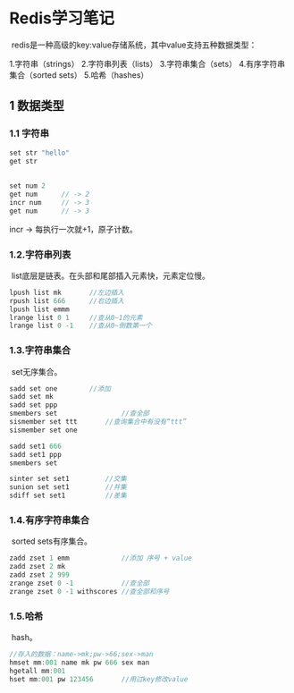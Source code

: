 # Redis学习笔记

​	redis是一种高级的key:value存储系统，其中value支持五种数据类型：

1.字符串（strings）
 2.字符串列表（lists）
 3.字符串集合（sets）
 4.有序字符串集合（sorted sets）
 5.哈希（hashes）

## 1 数据类型

### 1.1 字符串

```csharp
set str "hello"
get str
    
    
set num 2
get num	     // -> 2
incr num     // -> 3
get num      // -> 3
```

incr -> 每执行一次就+1，原子计数。

### 1.2.字符串列表

​	list底层是链表。在头部和尾部插入元素快，元素定位慢。

```csharp
lpush list mk		//左边插入
rpush list 666		//右边插入
lpush list emmm
lrange list 0 1     //查从0~1的元素
lrange list 0 -1	//查从0~倒数第一个
```



### 1.3.字符串集合

​	set无序集合。

```csharp
sadd set one		//添加
sadd set mk
sadd set ppp
smembers set				//查全部
sismember set ttt		//查询集合中有没有“ttt”
sismember set one

sadd set1 666
sadd set1 ppp
smembers set

sinter set set1			//交集
sunion set set1			//并集
sdiff set set1			//差集
```



### 1.4.有序字符串集合

​	sorted sets有序集合。

```csharp
zadd zset 1 emm				//添加 序号 + value
zadd zset 2 mk
zadd zset 2 999
zrange zset 0 -1			//查全部
zrange zset 0 -1 withscores	//查全部和序号
```



### 1.5.哈希

​	hash。

```csharp
//存入的数据：name->mk;pw->66;sex->man
hmset mm:001 name mk pw 666 sex man
hgetall mm:001
hset mm:001 pw 123456		//用过key修改value
```







